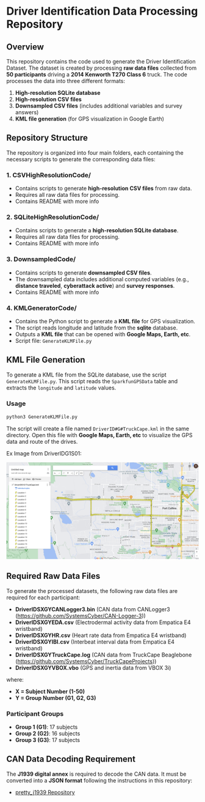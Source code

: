 # Driver Identification Data Processing Repository

## Overview
This repository contains the code used to generate the Driver Identification Dataset. The dataset is created by processing **raw data files** collected from **50 participants** driving a **2014 Kenworth T270 Class 6** truck. The code processes the data into three different formats:
1. **High-resolution SQLite database**
2. **High-resolution CSV files**
3. **Downsampled CSV files** (includes additional variables and survey answers)
4. **KML file generation** (for GPS visualization in Google Earth)

## Repository Structure
The repository is organized into four main folders, each containing the necessary scripts to generate the corresponding data files:

### 1. **CSVHighResolutionCode/**
- Contains scripts to generate **high-resolution CSV files** from raw data.
- Requires all raw data files for processing.
- Contains README with more info

### 2. **SQLiteHighResolutionCode/**
- Contains scripts to generate a **high-resolution SQLite database**.
- Requires all raw data files for processing.
- Contains README with more info

### 3. **DownsampledCode/**
- Contains scripts to generate **downsampled CSV files**.
- The downsampled data includes additional computed variables (e.g., **distance traveled**, **cyberattack active**) and **survey responses**.
- Contains README with more info

### 4. **KMLGeneratorCode/**
- Contains the Python script to generate a **KML file** for GPS visualization.
- The script reads longitude and latitude from the **sqlite** database.
- Outputs a **KML file** that can be opened with **Google Maps, Earth, etc**.
- Script file: `GenerateKLMFile.py`

## KML File Generation
To generate a KML file from the SQLite database, use the script `GenerateKLMFile.py`. This script reads the `SparkfunGPSData` table and extracts the `longitude` and `latitude` values.

### **Usage**
```bash
python3 GenerateKLMFile.py
```

The script will create a file named `DriverID#G#TruckCape.kml` in the same directory. Open this file with **Google Maps, Earth, etc** to visualize the GPS data and route of the drives.

Ex Image from DriverIDG1S01:

![KMLImage](DriverIDG1S01KML.png)

## Required Raw Data Files
To generate the processed datasets, the following raw data files are required for each participant:
- **DriverIDSXGYCANLogger3.bin** (CAN data from CANLogger3 (https://github.com/SystemsCyber/CAN-Logger-3))
- **DriverIDSXGYEDA.csv** (Electrodermal activity data from Empatica E4 wristband)
- **DriverIDSXGYHR.csv** (Heart rate data from Empatica E4 wristband)
- **DriverIDSXGYIBI.csv** (Interbeat interval data from Empatica E4 wristband)
- **DriverIDSXGYTruckCape.log** (CAN data from TruckCape Beaglebone (https://github.com/SystemsCyber/TruckCapeProjects))
- **DriverIDSXGYVBOX.vbo** (GPS and inertia data from VBOX 3i)

where:
- **X = Subject Number (1-50)**
- **Y = Group Number (G1, G2, G3)**

### **Participant Groups**
- **Group 1 (G1)**: 17 subjects
- **Group 2 (G2)**: 16 subjects
- **Group 3 (G3)**: 17 subjects

## CAN Data Decoding Requirement
The **J1939 digital annex** is required to decode the CAN data. It must be converted into a **JSON format** following the instructions in this repository:
- [pretty_j1939 Repository](https://github.com/SystemsCyber/pretty_j1939)




